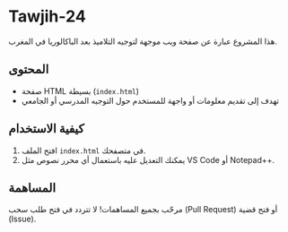 # Tawjih-24

هذا المشروع عبارة عن صفحة ويب موجهة لتوجيه التلاميذ بعد الباكالوريا في المغرب.

## المحتوى
- صفحة HTML بسيطة (`index.html`)
- تهدف إلى تقديم معلومات أو واجهة للمستخدم حول التوجيه المدرسي أو الجامعي

## كيفية الاستخدام
1. افتح الملف `index.html` في متصفحك.
2. يمكنك التعديل عليه باستعمال أي محرر نصوص مثل VS Code أو Notepad++.

## المساهمة
مرحّب بجميع المساهمات! لا تتردد في فتح طلب سحب (Pull Request) أو فتح قضية (Issue).

#
